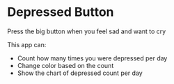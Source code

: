 #  Depressed Button

Press the big button when you feel sad and want to cry

This app can:
- Count how many times you were depressed per day
- Change color based on the count
- Show the chart of depressed count per day
